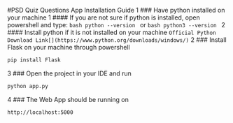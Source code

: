 #PSD Quiz Questions App Installation Guide
1 ### Have python installed on your machine
  1 #### If you are not sure if python is installed, open powershell and type:
    ```bash
    python --version
    ```
  or 
    ```bash
    python3 --version
    ```
  2 #### Install python if it is not installed on your machine
    ```
    Official Python Download Link[](https://www.python.org/downloads/windows/)
    ```
2 ### Install Flask on your machine through powershell
  ```bash
  pip install Flask
  ```
3 ### Open the project in your IDE and run
  ```bash
  python app.py
  ```
4 ### The Web App should be running on
  ```
  http://localhost:5000
  ```
